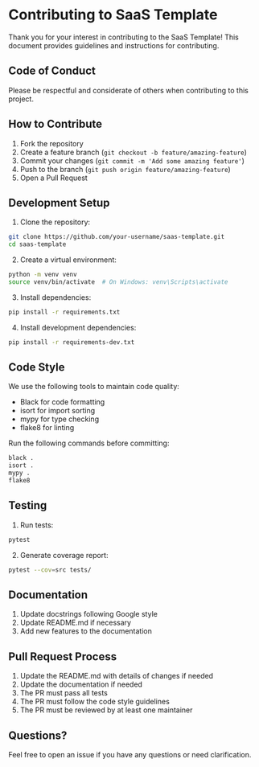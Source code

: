 # Contributing to SaaS Template

Thank you for your interest in contributing to the SaaS Template! This document provides guidelines and instructions for contributing.

## Code of Conduct

Please be respectful and considerate of others when contributing to this project.

## How to Contribute

1. Fork the repository
2. Create a feature branch (`git checkout -b feature/amazing-feature`)
3. Commit your changes (`git commit -m 'Add some amazing feature'`)
4. Push to the branch (`git push origin feature/amazing-feature`)
5. Open a Pull Request

## Development Setup

1. Clone the repository:
```bash
git clone https://github.com/your-username/saas-template.git
cd saas-template
```

2. Create a virtual environment:
```bash
python -m venv venv
source venv/bin/activate  # On Windows: venv\Scripts\activate
```

3. Install dependencies:
```bash
pip install -r requirements.txt
```

4. Install development dependencies:
```bash
pip install -r requirements-dev.txt
```

## Code Style

We use the following tools to maintain code quality:

- Black for code formatting
- isort for import sorting
- mypy for type checking
- flake8 for linting

Run the following commands before committing:

```bash
black .
isort .
mypy .
flake8
```

## Testing

1. Run tests:
```bash
pytest
```

2. Generate coverage report:
```bash
pytest --cov=src tests/
```

## Documentation

1. Update docstrings following Google style
2. Update README.md if necessary
3. Add new features to the documentation

## Pull Request Process

1. Update the README.md with details of changes if needed
2. Update the documentation if needed
3. The PR must pass all tests
4. The PR must follow the code style guidelines
5. The PR must be reviewed by at least one maintainer

## Questions?

Feel free to open an issue if you have any questions or need clarification. 